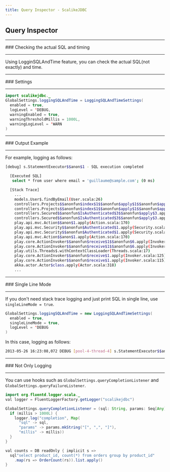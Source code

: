 ```yaml
---
title: Query Inspector - ScalikeJDBC
---
```


## Query Inspector

<hr/>
### Checking the actual SQL and timing
<hr/>

Using LogginSQLAndTime feature, you can check the actual SQL(not exactly) and time.

<hr/>
### Settings
<hr/>

```java
import scalikejdbc._
GlobalSettings.loggingSQLAndTime = LoggingSQLAndTimeSettings(
  enabled = true,
  logLevel = 'DEBUG,
  warningEnabled = true,
  warningThresholdMillis = 1000L,
  warningLogLevel = 'WARN
)
```

<hr/>
### Output Example
<hr/>

For example, logging as follows:

```sh
[debug] s.StatementExecutor$$anon$1 - SQL execution completed

  [Executed SQL]
   select * from user where email = 'guillaume@sample.com'; (0 ms)

  [Stack Trace]
    ...
    models.User$.findByEmail(User.scala:26)
    controllers.Projects$$anonfun$index$1$$anonfun$apply$1$$anonfun$apply$2.apply(Projects.scala:20)
    controllers.Projects$$anonfun$index$1$$anonfun$apply$1$$anonfun$apply$2.apply(Projects.scala:19)
    controllers.Secured$$anonfun$IsAuthenticated$3$$anonfun$apply$3.apply(Application.scala:88)
    controllers.Secured$$anonfun$IsAuthenticated$3$$anonfun$apply$3.apply(Application.scala:88)
    play.api.mvc.Action$$anon$1.apply(Action.scala:170)
    play.api.mvc.Security$$anonfun$Authenticated$1.apply(Security.scala:55)
    play.api.mvc.Security$$anonfun$Authenticated$1.apply(Security.scala:53)
    play.api.mvc.Action$$anon$1.apply(Action.scala:170)
    play.core.ActionInvoker$$anonfun$receive$1$$anonfun$6.apply(Invoker.scala:126)
    play.core.ActionInvoker$$anonfun$receive$1$$anonfun$6.apply(Invoker.scala:126)
    play.utils.Threads$.withContextClassLoader(Threads.scala:17)
    play.core.ActionInvoker$$anonfun$receive$1.apply(Invoker.scala:125)
    play.core.ActionInvoker$$anonfun$receive$1.apply(Invoker.scala:115)
    akka.actor.Actor$class.apply(Actor.scala:318)
    ...
```

<hr/>
### Single Line Mode
<hr/>

If you don't need stack trace logging and just print SQL in single line, use `singleLineMode = true`.

```java
GlobalSettings.loggingSQLAndTime = new LoggingSQLAndTimeSettings(
  enabled = true,
  singleLineMode = true,
  logLevel = 'DEBUG
)
```

In this case, logging as follows:

```sh
2013-05-26 16:23:08,072 DEBUG [pool-4-thread-4] s.StatementExecutor$$anon$1 [Log.scala:81] [SQL Execution] select * from user where email = 'guillaume@sample.com'; (0 ms)
```

<hr/>
### Not Only Logging
<hr/>

You can use hooks such as `GlobalSettings.queryCompletionListener` and `GlobalSettings.queryFailureListener`.

```java
import org.fluentd.logger.scala._
val logger = FluentLoggerFactory.getLogger("scalikejdbc")

GlobalSettings.queryCompletionListener = (sql: String, params: Seq[Any], millis: Long) => {
  if (millis > 1000L) {
    logger.log("completion", Map(
      "sql" -> sql,
      "params" -> params.mkString("[", ",", "]"),
      "millis" -> millis))
  }
}

val counts = DB readOnly { implicit s =>
  sql"select product_id, count(*) from orders group by product_id"
    .map(rs => OrderCount(rs)).list.apply()
}
```

